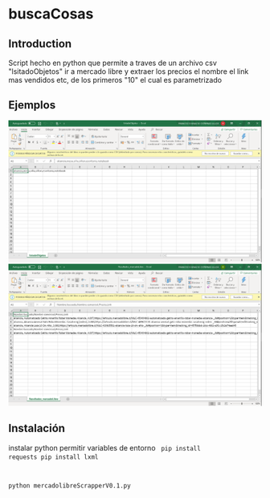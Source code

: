 # buscaCosas

## Introduction

Script hecho en python que permite a traves de un archivo csv "lsitadoObjetos" ir a mercado libre y extraer
los precios el nombre el link mas vendidos etc, de los primeros "10" el cual es parametrizado 

## Ejemplos

<img src="./foto1.png">
<img src="./foto2.png">

## Instalación
instalar python permitir variables de entorno
<code>
pip install requests
pip install lxml

python mercadolibreScrapperV0.1.py

</code>
